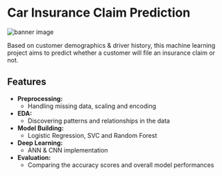 # Car Insurance Claim Prediction
![banner image](https://parramattasmashrepairs.com.au/wp-content/uploads/2020/09/insurance-Banner.jpg)

Based on customer demographics &amp; driver history, this machine learning project aims to predict whether a customer will file an insurance claim or not. 

## Features 
- **Preprocessing:**
  - Handling missing data, scaling and encoding
- **EDA:**
  - Discovering patterns and relationships in the data
- **Model Building:**
  - Logistic Regression, SVC and Random Forest
- **Deep Learning:**
  - ANN & CNN implementation
- **Evaluation:**
  - Comparing the accuracy scores and overall model performances 
